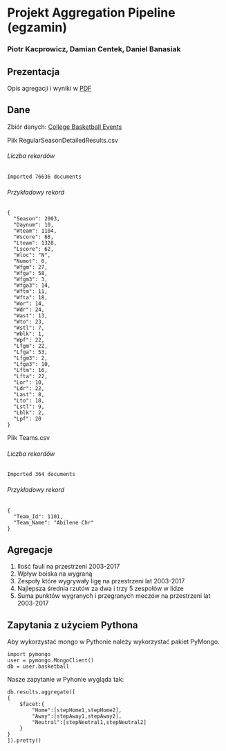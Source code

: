 # Projekt Aggregation Pipeline (egzamin)

### Piotr Kacprowicz, Damian Centek, Daniel Banasiak

## Prezentacja

Opis agregacji i wyniki w [PDF]()

## Dane

Zbiór danych: [College Basketball Events](https://www.kaggle.com/c/march-machine-learning-mania-2017/data)

Plik RegularSeasonDetailedResults.csv

<h6>Liczba rekordów</h6>

```
Imported 76636 documents
```     

<h6>Przykładowy rekord</h6>

```
{
  "Season": 2003,
  "Daynum": 10,
  "Wteam": 1104,
  "Wscore": 68,
  "Lteam": 1328,
  "Lscore": 62,
  "Wloc": "N",
  "Numot": 0,
  "Wfgm": 27,
  "Wfga": 58,
  "Wfgm3": 3,
  "Wfga3": 14,
  "Wftm": 11,
  "Wfta": 18,
  "Wor": 14,
  "Wdr": 24,
  "Wast": 13,
  "Wto": 23,
  "Wstl": 7,
  "Wblk": 1,
  "Wpf": 22,
  "Lfgm": 22,
  "Lfga": 53,
  "Lfgm3": 2,
  "Lfga3": 10,
  "Lftm": 16,
  "Lfta": 22,
  "Lor": 10,
  "Ldr": 22,
  "Last": 8,
  "Lto": 18,
  "Lstl": 9,
  "Lblk": 2,
  "Lpf": 20
}
```

Plik Teams.csv

<h6>Liczba rekordów</h6>

```
Imported 364 documents
```   

<h6>Przykładowy rekord</h6>

```
{
  "Team_Id": 1101,
  "Team_Name": "Abilene Chr"
}
```

## Agregacje

1. Ilość fauli na przestrzeni 2003-2017
2. Wpływ boiska na wygraną
3. Zespoły które wygrywały ligę na przestrzeni lat 2003-2017
4. Najlepsza średnia rzutów za dwa i trzy 5 zespołów w lidze
5. Suma punktów wygranych i przegranych meczów na przestrzeni lat 2003-2017

## Zapytania z użyciem Pythona

Aby wykorzystać mongo w Pythonie należy wykorzystać pakiet PyMongo.

```
import pymongo
user = pymongo.MongoClient()
db = user.basketball
```

Nasze zapytanie w Pyhonie wygląda tak:
```
db.results.aggregate([
{
	$facet:{
		"Home":[stepHome1,stepHome2],
		"Away":[stepAway1,stepAway2],
		"Neutral":[stepNeutral1,stepNeutral2]
	}
}
]).pretty()
```


